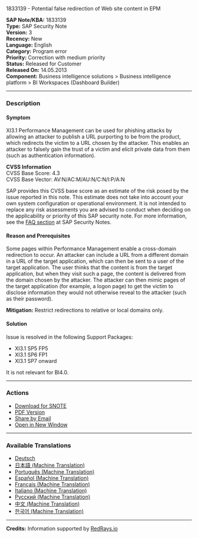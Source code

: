 1833139 - Potential false redirection of Web site content in EPM

**SAP Note/KBA:** 1833139  
**Type:** SAP Security Note  
**Version:** 3  
**Recency:** New  
**Language:** English  
**Category:** Program error  
**Priority:** Correction with medium priority  
**Status:** Released for Customer  
**Released On:** 14.05.2013  
**Component:** Business intelligence solutions > Business intelligence platform > BI Workspaces (Dashboard Builder)

---

### Description

#### Symptom
XI3.1 Performance Management can be used for phishing attacks by allowing an attacker to publish a URL purporting to be from the product, which redirects the victim to a URL chosen by the attacker. This enables an attacker to falsely gain the trust of a victim and elicit private data from them (such as authentication information).

**CVSS Information**  
CVSS Base Score: 4.3  
CVSS Base Vector: AV:N/AC:M/AU:N/C:N/I:P/A:N

SAP provides this CVSS base score as an estimate of the risk posed by the issue reported in this note. This estimate does not take into account your own system configuration or operational environment. It is not intended to replace any risk assessments you are advised to conduct when deciding on the applicability or priority of this SAP security note. For more information, see the [FAQ section](https://service.sap.com/securitynotes/) at SAP Security Notes.

#### Reason and Prerequisites
Some pages within Performance Management enable a cross-domain redirection to occur. An attacker can include a URL from a different domain in a URL of the target application, which can then be sent to a user of the target application. The user thinks that the content is from the target application, but when they visit such a page, the content is delivered from the domain chosen by the attacker. The attacker can then mimic pages of the target application (for example, a logon page) to get the victim to disclose information they would not otherwise reveal to the attacker (such as their password).

**Mitigation:** Restrict redirections to relative or local domains only.

#### Solution
Issue is resolved in the following Support Packages:
- XI3.1 SP5 FP5
- XI3.1 SP6 FP1
- XI3.1 SP7 onward

It is not relevant for BI4.0.

---

### Actions
- [Download for SNOTE](https://notesdownloads.sap.com/note/0040000017617842017)
- [PDF Version](https://userapps.support.sap.com/sap/support/sfm/notes/print/0001833139?language=en-US&token=64F680E30CC4A8C9BB1EC73F04CE3EA8)
- [Share by Email](https://me.sap.com/notes/0001833139)
- [Open in New Window](https://me.sap.com/notes/0001833139)

---

### Available Translations
- [Deutsch](https://me.sap.com/notes/0001833139/D)
- [日本語 (Machine Translation)](https://me.sap.com/notes/0001833139/J)
- [Português (Machine Translation)](https://me.sap.com/notes/0001833139/P)
- [Español (Machine Translation)](https://me.sap.com/notes/0001833139/S)
- [Français (Machine Translation)](https://me.sap.com/notes/0001833139/F)
- [Italiano (Machine Translation)](https://me.sap.com/notes/0001833139/I)
- [Русский (Machine Translation)](https://me.sap.com/notes/0001833139/R)
- [中文 (Machine Translation)](https://me.sap.com/notes/0001833139/1)
- [한국어 (Machine Translation)](https://me.sap.com/notes/0001833139/3)

---

**Credits:** Information supported by [RedRays.io](https://redrays.io)
